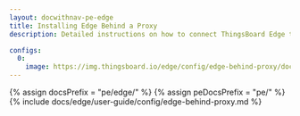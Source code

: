 ```yaml
---
layout: docwithnav-pe-edge
title: Installing Edge Behind a Proxy
description: Detailed instructions on how to connect ThingsBoard Edge to ThingsBoard Cloud behind a proxy.

configs:
  0:
    image: https://img.thingsboard.io/edge/config/edge-behind-proxy/docker-with-proxy-pe.webp
---
```

{% assign docsPrefix = "pe/edge/" %}
{% assign peDocsPrefix = "pe/" %}
{% include docs/edge/user-guide/config/edge-behind-proxy.md %}